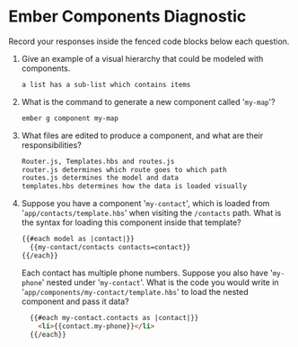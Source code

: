 # Ember Components Diagnostic

Record your responses inside the fenced code blocks below each question.

1.  Give an example of a visual hierarchy that could be modeled with components.

    ```md
    a list has a sub-list which contains items
    ```

1.  What is the command to generate a new component called '`my-map`'?

    ```sh
    ember g component my-map
    ```

1.  What files are edited to produce a component, and what are their
    responsibilities?

    ```md
    Router.js, Templates.hbs and routes.js
    router.js determines which route goes to which path
    routes.js determines the model and data
    templates.hbs determines how the data is loaded visually
    ```

1.  Suppose you have a component '`my-contact`', which is loaded from
    '`app/contacts/template.hbs`' when visiting the `/contacts` path. What is
    the syntax for loading this component inside that template?

    ```html
    {{#each model as |contact|}}
      {{my-contact/contacts contacts=contact}}
    {{/each}}
    ```

    Each contact has multiple phone numbers. Suppose you also have '`my-phone`'
    nested under '`my-contact`'. What is the code you would write in
    '`app/components/my-contact/template.hbs`' to load the nested component and
    pass it data?

    ```html
      {{#each my-contact.contacts as |contact|}}
        <li>{{contact.my-phone}}</li>
      {{/each}}
    ```
